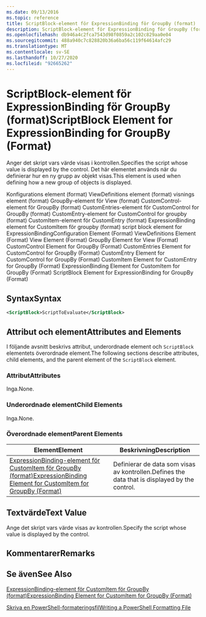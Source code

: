```yaml
---
ms.date: 09/13/2016
ms.topic: reference
title: ScriptBlock-element för ExpressionBinding för GroupBy (format)
description: ScriptBlock-element för ExpressionBinding för GroupBy (format)
ms.openlocfilehash: db946a4c2fca7543d98f0859a2c102c829aa0e04
ms.sourcegitcommit: 488a940c7c828820b36a6ba56c119f64614afc29
ms.translationtype: MT
ms.contentlocale: sv-SE
ms.lasthandoff: 10/27/2020
ms.locfileid: "92665262"
---
```

# <a name="scriptblock-element-for-expressionbinding-for-groupby-format"></a><span data-ttu-id="a8679-103">ScriptBlock-element för ExpressionBinding för GroupBy (format)</span><span class="sxs-lookup"><span data-stu-id="a8679-103">ScriptBlock Element for ExpressionBinding for GroupBy (Format)</span></span>

<span data-ttu-id="a8679-104">Anger det skript vars värde visas i kontrollen.</span><span class="sxs-lookup"><span data-stu-id="a8679-104">Specifies the script whose value is displayed by the control.</span></span> <span data-ttu-id="a8679-105">Det här elementet används när du definierar hur en ny grupp av objekt visas.</span><span class="sxs-lookup"><span data-stu-id="a8679-105">This element is used when defining how a new group of objects is displayed.</span></span>

<span data-ttu-id="a8679-106">Konfigurations element (format) ViewDefinitions element (format) visnings element (format) GroupBy-element för View (format) CustomControl-element för GroupBy (format) CustomEntries-element för CustomControl for GroupBy (format) CustomEntry-element for CustomControl for groupby (format) CustomItem-element för CustomEntry (format) ExpressionBinding element for CustomItem för groupby (format) script block element for ExpressionBinding</span><span class="sxs-lookup"><span data-stu-id="a8679-106">Configuration Element (Format) ViewDefinitions Element (Format) View Element (Format) GroupBy Element for View (Format) CustomControl Element for GroupBy (Format) CustomEntries Element for CustomControl for GroupBy (Format) CustomEntry Element for CustomControl for GroupBy (Format) CustomItem Element for CustomEntry for GroupBy (Format) ExpressionBinding Element for CustomItem for GroupBy (Format) ScriptBlock Element for ExpressionBinding for GroupBy (Format)</span></span>

## <a name="syntax"></a><span data-ttu-id="a8679-107">Syntax</span><span class="sxs-lookup"><span data-stu-id="a8679-107">Syntax</span></span>

```xml
<ScriptBlock>ScriptToEvaluate</ScriptBlock>
```

## <a name="attributes-and-elements"></a><span data-ttu-id="a8679-108">Attribut och element</span><span class="sxs-lookup"><span data-stu-id="a8679-108">Attributes and Elements</span></span>

<span data-ttu-id="a8679-109">I följande avsnitt beskrivs attribut, underordnade element och `ScriptBlock` elementets överordnade element.</span><span class="sxs-lookup"><span data-stu-id="a8679-109">The following sections describe attributes, child elements, and the parent element of the `ScriptBlock` element.</span></span>

### <a name="attributes"></a><span data-ttu-id="a8679-110">Attribut</span><span class="sxs-lookup"><span data-stu-id="a8679-110">Attributes</span></span>

<span data-ttu-id="a8679-111">Inga.</span><span class="sxs-lookup"><span data-stu-id="a8679-111">None.</span></span>

### <a name="child-elements"></a><span data-ttu-id="a8679-112">Underordnade element</span><span class="sxs-lookup"><span data-stu-id="a8679-112">Child Elements</span></span>

<span data-ttu-id="a8679-113">Inga.</span><span class="sxs-lookup"><span data-stu-id="a8679-113">None.</span></span>

### <a name="parent-elements"></a><span data-ttu-id="a8679-114">Överordnade element</span><span class="sxs-lookup"><span data-stu-id="a8679-114">Parent Elements</span></span>

|<span data-ttu-id="a8679-115">Element</span><span class="sxs-lookup"><span data-stu-id="a8679-115">Element</span></span>|<span data-ttu-id="a8679-116">Beskrivning</span><span class="sxs-lookup"><span data-stu-id="a8679-116">Description</span></span>|
|-------------|-----------------|
|[<span data-ttu-id="a8679-117">ExpressionBinding-element för CustomItem för GroupBy (format)</span><span class="sxs-lookup"><span data-stu-id="a8679-117">ExpressionBinding Element for CustomItem for GroupBy (Format)</span></span>](./expressionbinding-element-for-customitem-for-groupby-format.md)|<span data-ttu-id="a8679-118">Definierar de data som visas av kontrollen.</span><span class="sxs-lookup"><span data-stu-id="a8679-118">Defines the data that is displayed by the control.</span></span>|

## <a name="text-value"></a><span data-ttu-id="a8679-119">Textvärde</span><span class="sxs-lookup"><span data-stu-id="a8679-119">Text Value</span></span>

<span data-ttu-id="a8679-120">Ange det skript vars värde visas av kontrollen.</span><span class="sxs-lookup"><span data-stu-id="a8679-120">Specify the script whose value is displayed by the control.</span></span>

## <a name="remarks"></a><span data-ttu-id="a8679-121">Kommentarer</span><span class="sxs-lookup"><span data-stu-id="a8679-121">Remarks</span></span>

## <a name="see-also"></a><span data-ttu-id="a8679-122">Se även</span><span class="sxs-lookup"><span data-stu-id="a8679-122">See Also</span></span>

[<span data-ttu-id="a8679-123">ExpressionBinding-element för CustomItem för GroupBy (format)</span><span class="sxs-lookup"><span data-stu-id="a8679-123">ExpressionBinding Element for CustomItem for GroupBy (Format)</span></span>](./expressionbinding-element-for-customitem-for-groupby-format.md)

[<span data-ttu-id="a8679-124">Skriva en PowerShell-formateringsfil</span><span class="sxs-lookup"><span data-stu-id="a8679-124">Writing a PowerShell Formatting File</span></span>](./writing-a-powershell-formatting-file.md)
